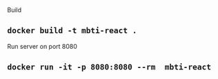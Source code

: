 Build
## `docker build -t mbti-react .`
Run server on port 8080
## `docker run -it -p 8080:8080 --rm  mbti-react`
